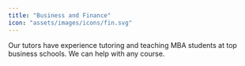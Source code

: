 ```yaml
---
title: "Business and Finance"
icon: "assets/images/icons/fin.svg"
---
```

Our tutors have experience tutoring and teaching MBA students at top business schools. We can help with any course.
<!-- more -->